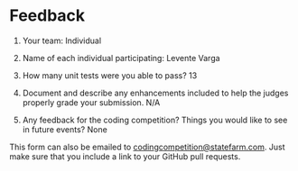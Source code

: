 # Feedback

1. Your team: Individual
2. Name of each individual participating: Levente Varga
3. How many unit tests were you able to pass? 13
4. Document and describe any enhancements included to help the judges properly grade your submission. N/A

5. Any feedback for the coding competition? Things you would like to see in future events? None

This form can also be emailed to [codingcompetition@statefarm.com](mailto:codingcompetition@statefarm.com). Just make sure that you include a link to your GitHub pull requests.

